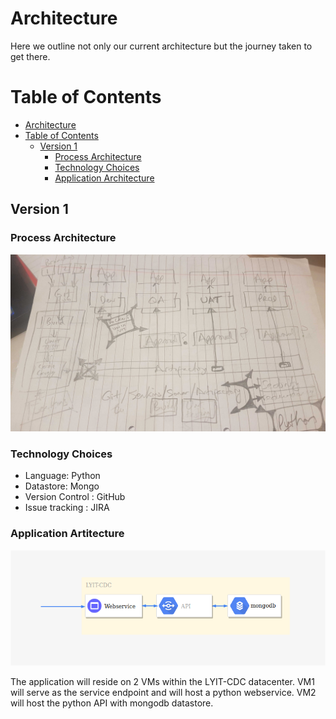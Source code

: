 # Architecture

Here we outline not only our current architecture but the journey taken to get there.

# Table of Contents

- [Architecture](#architecture)
- [Table of Contents](#table-of-contents)
  - [Version 1](#version-1)
    - [Process Architecture](#process-architecture)
    - [Technology Choices](#technology-choices)
    - [Application Architecture](#application-architecture)

## Version 1

### Process Architecture

<img src="./images/arch_v1.jpg" alt="version 1" width="1100"/>

### Technology Choices

- Language: Python
- Datastore: Mongo
- Version Control : GitHub
- Issue tracking : JIRA

### Application Artitecture

<img src="./images/app_arch_v1.png" alt="version 1" width="1100"/>

The application will reside on 2 VMs within the LYIT-CDC datacenter. VM1 will serve as the service endpoint and will host a python webservice. VM2 will host the python API with mongodb datastore. 
